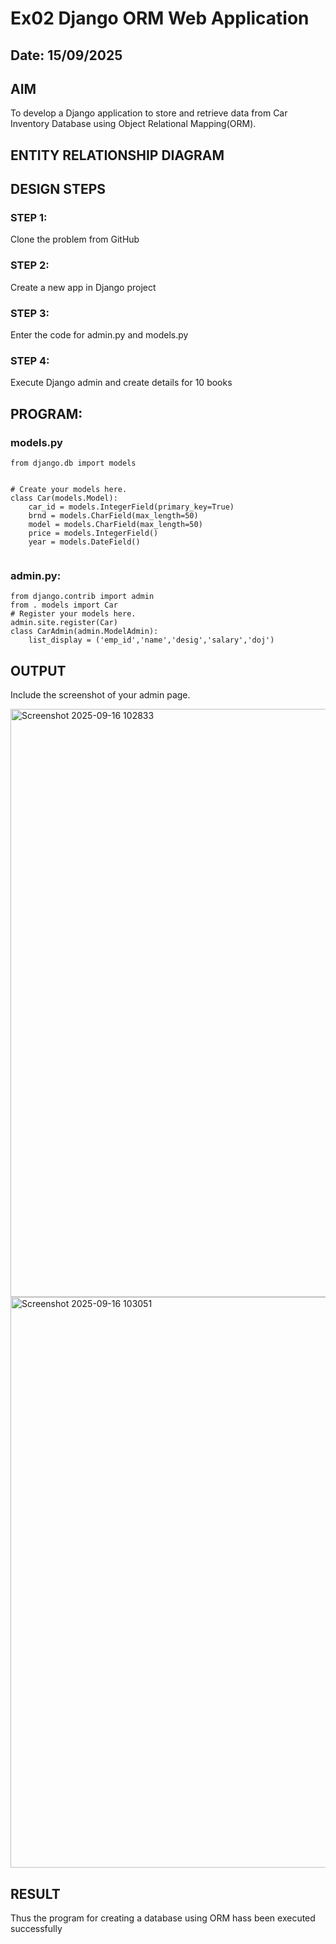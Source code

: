 # Ex02 Django ORM Web Application
## Date: 15/09/2025

## AIM
To develop a Django application to store and retrieve data from Car Inventory Database using Object Relational Mapping(ORM).

## ENTITY RELATIONSHIP DIAGRAM



## DESIGN STEPS

### STEP 1:
Clone the problem from GitHub

### STEP 2:
Create a new app in Django project

### STEP 3:
Enter the code for admin.py and models.py

### STEP 4:
Execute Django admin and create details for 10 books

## PROGRAM:

### models.py
```
from django.db import models


# Create your models here.
class Car(models.Model):
    car_id = models.IntegerField(primary_key=True)
    brnd = models.CharField(max_length=50)
    model = models.CharField(max_length=50)
    price = models.IntegerField()
    year = models.DateField()


```

### admin.py:

```
from django.contrib import admin
from . models import Car
# Register your models here.
admin.site.register(Car)
class CarAdmin(admin.ModelAdmin):
    list_display = ('emp_id','name','desig','salary','doj')

```



## OUTPUT

Include the screenshot of your admin page.


<img width="1913" height="941" alt="Screenshot 2025-09-16 102833" src="https://github.com/user-attachments/assets/0d5c2ebb-1a43-45bb-8cc1-da1845556832" />




<img width="1712" height="913" alt="Screenshot 2025-09-16 103051" src="https://github.com/user-attachments/assets/5760f21e-5a29-41e3-8375-5fed684b9ee2" />



## RESULT
Thus the program for creating a database using ORM hass been executed successfully
